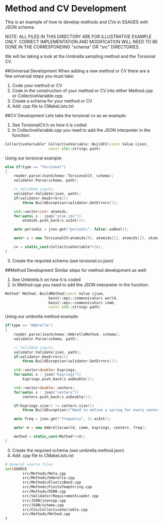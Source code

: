 Method and CV Development
============
This is an example of how to develop methods and CVs in SSAGES with JSON schema.

NOTE: ALL FILES IN THIS DIRECTORY ARE FOR ILLUSTRATIVE EXAMPLE ONLY. CORRECT IMPLEMENTATION AND MODIFICATION WILL NEED TO BE DONE IN THE CORRESPONDING "schema" OR "src" DIRECTORIES.

We will be taking a look at the Umbrella sampling method and the Torsional CV.

##Universal Development
When adding a new method or CV there are a few universal steps you must take:

1. Code your method or CV
2. Code in the construction of your method or CV into either Method.cpp or CollectiveVariable.cpp.
3. Create a schema for your method or CV
4. Add .cpp file to CMakeLists.txt

##CV Development
Lets take the torsional cv as an example:

1. See TorsionalCV.h on how it is coded
2. In CollectiveVariable.cpp you need to add the JSON interpreter in the function:

```C++
CollectiveVariable* CollectiveVariable::BuildCV(const Value &json, 
					const std::string& path)
```

Using our torsional example:

```C++
else if(type == "Torsional")
{
	reader.parse(JsonSchema::TorsionalCV, schema);
	validator.Parse(schema, path);

	// Validate inputs.
	validator.Validate(json, path);
	if(validator.HasErrors())
		throw BuildException(validator.GetErrors());

	std::vector<int> atomids;
	for(auto& s : json["atom ids"])
		atomids.push_back(s.asInt());

	auto periodic = json.get("periodic", false).asBool();

	auto* c = new TorsionalCV(atomids[0], atomids[1], atomids[2], atomids[3], periodic);

	cv = static_cast<CollectiveVariable*>(c);
}
```
3. Create the required schema (see torsional.cv.json)

##Method Development
Similar steps for method development as well:

1. See Umbrella.h on how it is coded
2. In Method.cpp you need to add the JSON interpreter in the function:

```C++
Method* Method::BuildMethod(const Value &json, 
					boost::mpi::communicator& world, 
					boost::mpi::communicator& comm,
					const std::string& path)
```

Using our umbrella method example:

```C++
if(type == "Umbrella")
{
	reader.parse(JsonSchema::UmbrellaMethod, schema);
	validator.Parse(schema, path);

	// Validate inputs.
	validator.Validate(json, path);
	if(validator.HasErrors())
		throw BuildException(validator.GetErrors());

	std::vector<double> ksprings;
	for(auto& s : json["ksprings"])
		ksprings.push_back(s.asDouble());

	std::vector<double> centers;
	for(auto& s : json["centers"])
		centers.push_back(s.asDouble());

	if(ksprings.size() != centers.size())
		throw BuildException({"Need to define a spring for every center or a center for every spring!"});

	auto freq = json.get("frequency", 1).asInt();

	auto* m = new Umbrella(world, comm, ksprings, centers, freq);

	method = static_cast<Method*>(m);
}
```

3. Create the required schema (see umbrella.method.json)
4. Add .cpp file to CMakeLists.txt
```bash
# General source files
set(SOURCE
        src/Methods/Meta.cpp
        src/Methods/Umbrella.cpp
        src/Methods/ElasticBand.cpp
        src/Methods/FiniteTempString.cpp
        src/Methods/OSRW.cpp
        src/Validator/RequirementLoader.cpp
        src/JSON/jsoncpp.cpp
        src/JSON/schema.cpp
        src/CVs/CollectiveVariable.cpp
        src/Methods/Method.cpp
)
```
